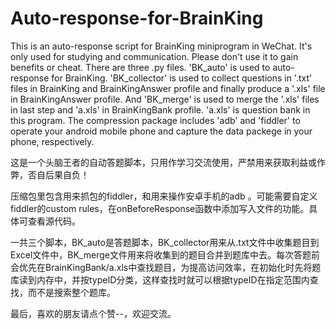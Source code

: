 # Auto-response-for-BrainKing
This is an auto-response script for BrainKing miniprogram in WeChat. It's only used for studying and communication. Please don't use it to gain benefits or cheat.
There are three .py files. 'BK_auto' is used to auto-response for BrainKing. 'BK_collector' is used to collect questions in '.txt' files in BrainKing and BrainKingAnswer profile and finally produce a '.xls' file in BrainKingAnswer profile. And 'BK_merge' is used to merge the '.xls' files in last step and 'a.xls' in BrainKingBank profile. 'a.xls' is question bank in this program.
The compression package includes 'adb' and 'fiddler' to operate your android mobile phone and capture the data packege in your phone, respectively.

这是一个头脑王者的自动答题脚本，只用作学习交流使用，严禁用来获取利益或作弊，否自后果自负！

压缩包里包含用来抓包的fiddler，和用来操作安卓手机的adb 。可能需要自定义fiddler的custom rules，在onBeforeResponse函数中添加写入文件的功能。具体可查看源代码。

一共三个脚本，BK_auto是答题脚本，BK_collector用来从.txt文件中收集题目到Excel文件中，BK_merge文件用来将收集到的题目合并到题库中去。每次答题前会优先在BrainKingBank/a.xls中查找题目，为提高访问效率，在初始化时先将题库读到内存中，并按typeID分类，这样查找时就可以根据typeID在指定范围内查找，而不是搜索整个题库。

最后，喜欢的朋友请点个赞--，欢迎交流。
